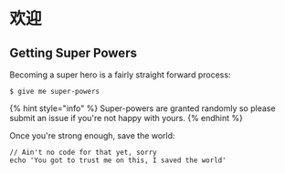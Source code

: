 # 欢迎

## Getting Super Powers

Becoming a super hero is a fairly straight forward process:

```
$ give me super-powers
```

{% hint style="info" %}
 Super-powers are granted randomly so please submit an issue if you're not happy with yours.
{% endhint %}

Once you're strong enough, save the world:

```
// Ain't no code for that yet, sorry
echo 'You got to trust me on this, I saved the world'
```



